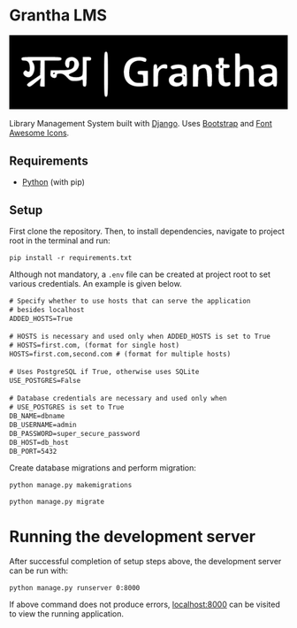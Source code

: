 # Grantha LMS

![Logo](static/custom/images/grantha.png)

Library Management System built with [Django](https://www.djangoproject.com/ 'Django Website'). Uses
[Bootstrap](https://getbootstrap.com/ 'Bootstrap Website') and
[Font Awesome Icons](fontawesome.com/ 'Font Awesome Website').

## Requirements

-   [Python](https://python.org/downloads/ 'Download Python') (with pip)

## Setup

First clone the repository. Then, to install dependencies, navigate to project root in the terminal and run:

```
pip install -r requirements.txt
```

Although not mandatory, a `.env` file can be created at project root to set various credentials.
An example is given below.

```.env
# Specify whether to use hosts that can serve the application
# besides localhost
ADDED_HOSTS=True

# HOSTS is necessary and used only when ADDED_HOSTS is set to True
# HOSTS=first.com, (format for single host)
HOSTS=first.com,second.com # (format for multiple hosts)

# Uses PostgreSQL if True, otherwise uses SQLite
USE_POSTGRES=False

# Database credentials are necessary and used only when
# USE_POSTGRES is set to True
DB_NAME=dbname
DB_USERNAME=admin
DB_PASSWORD=super_secure_password
DB_HOST=db_host
DB_PORT=5432
```

Create database migrations and perform migration:

```
python manage.py makemigrations
```

```
python manage.py migrate
```

# Running the development server

After successful completion of setup steps above, the development server can be run with:

```
python manage.py runserver 0:8000
```

If above command does not produce errors,
[localhost:8000](http://localhost:8000/ 'localhost port 8000') can be visited to view the running application.
